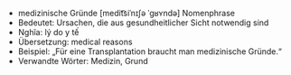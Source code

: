 - medizinische Gründe [medit͡siˈnɪʃə ˈɡʁʏndə]	Nomenphrase
- Bedeutet: Ursachen, die aus gesundheitlicher Sicht notwendig sind
- Nghĩa: lý do y tế
- Übersetzung: medical reasons
- Beispiel: „Für eine Transplantation braucht man medizinische Gründe.“
- Verwandte Wörter: Medizin, Grund
